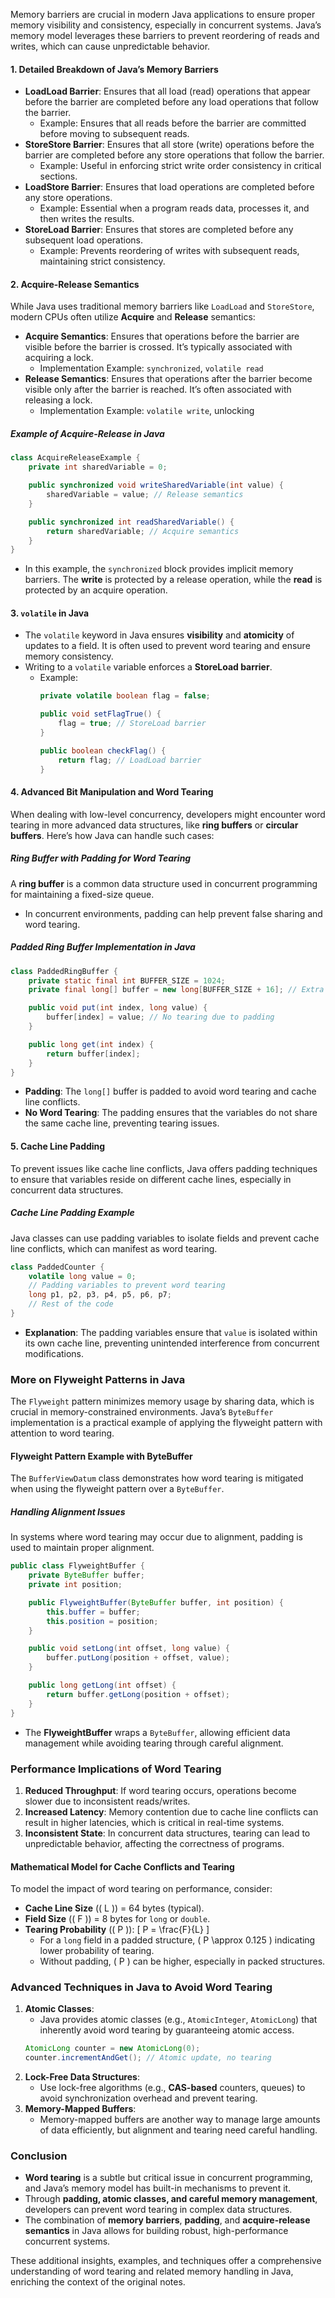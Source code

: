 Memory barriers are crucial in modern Java applications to ensure proper memory visibility and consistency, especially in concurrent systems. Java’s memory model leverages these barriers to prevent reordering of reads and writes, which can cause unpredictable behavior.

#### **1. Detailed Breakdown of Java’s Memory Barriers**
- **LoadLoad Barrier**: Ensures that all load (read) operations that appear before the barrier are completed before any load operations that follow the barrier.
  - Example: Ensures that all reads before the barrier are committed before moving to subsequent reads.
- **StoreStore Barrier**: Ensures that all store (write) operations before the barrier are completed before any store operations that follow the barrier.
  - Example: Useful in enforcing strict write order consistency in critical sections.
- **LoadStore Barrier**: Ensures that load operations are completed before any store operations.
  - Example: Essential when a program reads data, processes it, and then writes the results.
- **StoreLoad Barrier**: Ensures that stores are completed before any subsequent load operations.
  - Example: Prevents reordering of writes with subsequent reads, maintaining strict consistency.
#### **2. Acquire-Release Semantics**
While Java uses traditional memory barriers like `LoadLoad` and `StoreStore`, modern CPUs often utilize **Acquire** and **Release** semantics:
- **Acquire Semantics**: Ensures that operations before the barrier are visible before the barrier is crossed. It’s typically associated with acquiring a lock.
  - Implementation Example: `synchronized`, `volatile read`
- **Release Semantics**: Ensures that operations after the barrier become visible only after the barrier is reached. It’s often associated with releasing a lock.
  - Implementation Example: `volatile write`, unlocking

##### **Example of Acquire-Release in Java**
```java
class AcquireReleaseExample {
    private int sharedVariable = 0;

    public synchronized void writeSharedVariable(int value) {
        sharedVariable = value; // Release semantics
    }

    public synchronized int readSharedVariable() {
        return sharedVariable; // Acquire semantics
    }
}
```
- In this example, the `synchronized` block provides implicit memory barriers. The **write** is protected by a release operation, while the **read** is protected by an acquire operation.

#### **3. `volatile` in Java**
- The `volatile` keyword in Java ensures **visibility** and **atomicity** of updates to a field. It is often used to prevent word tearing and ensure memory consistency.
- Writing to a `volatile` variable enforces a **StoreLoad barrier**.
  - Example:
    ```java
    private volatile boolean flag = false;

    public void setFlagTrue() {
        flag = true; // StoreLoad barrier
    }

    public boolean checkFlag() {
        return flag; // LoadLoad barrier
    }
    ```

#### **4. Advanced Bit Manipulation and Word Tearing**
When dealing with low-level concurrency, developers might encounter word tearing in more advanced data structures, like **ring buffers** or **circular buffers**. Here’s how Java can handle such cases:

##### **Ring Buffer with Padding for Word Tearing**
A **ring buffer** is a common data structure used in concurrent programming for maintaining a fixed-size queue.
- In concurrent environments, padding can help prevent false sharing and word tearing.
##### **Padded Ring Buffer Implementation in Java**
```java
class PaddedRingBuffer {
    private static final int BUFFER_SIZE = 1024;
    private final long[] buffer = new long[BUFFER_SIZE + 16]; // Extra padding

    public void put(int index, long value) {
        buffer[index] = value; // No tearing due to padding
    }

    public long get(int index) {
        return buffer[index];
    }
}
```
- **Padding**: The `long[]` buffer is padded to avoid word tearing and cache line conflicts.
- **No Word Tearing**: The padding ensures that the variables do not share the same cache line, preventing tearing issues.
#### **5. Cache Line Padding**
To prevent issues like cache line conflicts, Java offers padding techniques to ensure that variables reside on different cache lines, especially in concurrent data structures.
##### **Cache Line Padding Example**
Java classes can use padding variables to isolate fields and prevent cache line conflicts, which can manifest as word tearing.
```java
class PaddedCounter {
    volatile long value = 0;
    // Padding variables to prevent word tearing
    long p1, p2, p3, p4, p5, p6, p7;
    // Rest of the code
}
```
- **Explanation**: The padding variables ensure that `value` is isolated within its own cache line, preventing unintended interference from concurrent modifications.
### **More on Flyweight Patterns in Java**
The `Flyweight` pattern minimizes memory usage by sharing data, which is crucial in memory-constrained environments. Java’s `ByteBuffer` implementation is a practical example of applying the flyweight pattern with attention to word tearing.
#### **Flyweight Pattern Example with ByteBuffer**
The `BufferViewDatum` class demonstrates how word tearing is mitigated when using the flyweight pattern over a `ByteBuffer`.
##### **Handling Alignment Issues**
In systems where word tearing may occur due to alignment, padding is used to maintain proper alignment.
```java
public class FlyweightBuffer {
    private ByteBuffer buffer;
    private int position;

    public FlyweightBuffer(ByteBuffer buffer, int position) {
        this.buffer = buffer;
        this.position = position;
    }

    public void setLong(int offset, long value) {
        buffer.putLong(position + offset, value);
    }

    public long getLong(int offset) {
        return buffer.getLong(position + offset);
    }
}
```
- The **FlyweightBuffer** wraps a `ByteBuffer`, allowing efficient data management while avoiding tearing through careful alignment.
### **Performance Implications of Word Tearing**
1. **Reduced Throughput**: If word tearing occurs, operations become slower due to inconsistent reads/writes.
2. **Increased Latency**: Memory contention due to cache line conflicts can result in higher latencies, which is critical in real-time systems.
3. **Inconsistent State**: In concurrent data structures, tearing can lead to unpredictable behavior, affecting the correctness of programs.

#### **Mathematical Model for Cache Conflicts and Tearing**
To model the impact of word tearing on performance, consider:
- **Cache Line Size** (\( L \)) = 64 bytes (typical).
- **Field Size** (\( F \)) = 8 bytes for `long` or `double`.
- **Tearing Probability** (\( P \)):
  \[
  P = \frac{F}{L}
  \]
  - For a `long` field in a padded structure, \( P \approx 0.125 \) indicating lower probability of tearing.
  - Without padding, \( P \) can be higher, especially in packed structures.

### **Advanced Techniques in Java to Avoid Word Tearing**
1. **Atomic Classes**:
   - Java provides atomic classes (e.g., `AtomicInteger`, `AtomicLong`) that inherently avoid word tearing by guaranteeing atomic access.
   ```java
   AtomicLong counter = new AtomicLong(0);
   counter.incrementAndGet(); // Atomic update, no tearing
   ```
2. **Lock-Free Data Structures**:
   - Use lock-free algorithms (e.g., **CAS-based** counters, queues) to avoid synchronization overhead and prevent tearing.
3. **Memory-Mapped Buffers**:
   - Memory-mapped buffers are another way to manage large amounts of data efficiently, but alignment and tearing need careful handling.

### **Conclusion**
- **Word tearing** is a subtle but critical issue in concurrent programming, and Java’s memory model has built-in mechanisms to prevent it.
- Through **padding, atomic classes, and careful memory management**, developers can prevent word tearing in complex data structures.
- The combination of **memory barriers**, **padding**, and **acquire-release semantics** in Java allows for building robust, high-performance concurrent systems.

These additional insights, examples, and techniques offer a comprehensive understanding of word tearing and related memory handling in Java, enriching the context of the original notes.